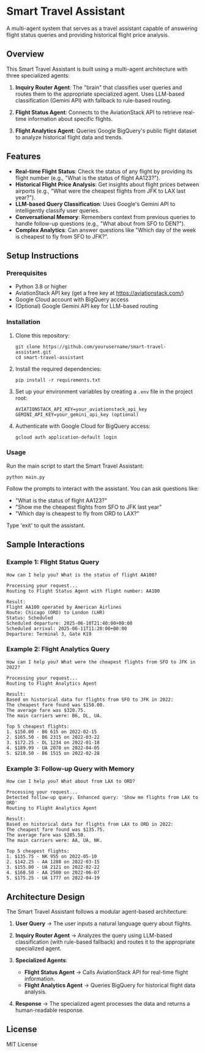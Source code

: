 # Smart Travel Assistant

A multi-agent system that serves as a travel assistant capable of answering flight status queries and providing historical flight price analysis.

## Overview

This Smart Travel Assistant is built using a multi-agent architecture with three specialized agents:

1. **Inquiry Router Agent**: The "brain" that classifies user queries and routes them to the appropriate specialized agent. Uses LLM-based classification (Gemini API) with fallback to rule-based routing.

2. **Flight Status Agent**: Connects to the AviationStack API to retrieve real-time information about specific flights.

3. **Flight Analytics Agent**: Queries Google BigQuery's public flight dataset to analyze historical flight data and trends.

## Features

- **Real-time Flight Status**: Check the status of any flight by providing its flight number (e.g., "What is the status of flight AA123?").
- **Historical Flight Price Analysis**: Get insights about flight prices between airports (e.g., "What were the cheapest flights from JFK to LAX last year?").
- **LLM-based Query Classification**: Uses Google's Gemini API to intelligently classify user queries.
- **Conversational Memory**: Remembers context from previous queries to handle follow-up questions (e.g., "What about from SFO to DEN?").
- **Complex Analytics**: Can answer questions like "Which day of the week is cheapest to fly from SFO to JFK?".

## Setup Instructions

### Prerequisites

- Python 3.8 or higher
- AviationStack API key (get a free key at https://aviationstack.com/)
- Google Cloud account with BigQuery access
- (Optional) Google Gemini API key for LLM-based routing

### Installation

1. Clone this repository:
   ```
   git clone https://github.com/yourusername/smart-travel-assistant.git
   cd smart-travel-assistant
   ```

2. Install the required dependencies:
   ```
   pip install -r requirements.txt
   ```

3. Set up your environment variables by creating a `.env` file in the project root:
   ```
   AVIATIONSTACK_API_KEY=your_aviationstack_api_key
   GEMINI_API_KEY=your_gemini_api_key (optional)
   ```

4. Authenticate with Google Cloud for BigQuery access:
   ```
   gcloud auth application-default login
   ```

### Usage

Run the main script to start the Smart Travel Assistant:

```
python main.py
```

Follow the prompts to interact with the assistant. You can ask questions like:

- "What is the status of flight AA123?"
- "Show me the cheapest flights from SFO to JFK last year"
- "Which day is cheapest to fly from ORD to LAX?"

Type 'exit' to quit the assistant.

## Sample Interactions

### Example 1: Flight Status Query

```
How can I help you? What is the status of flight AA100?

Processing your request...
Routing to Flight Status Agent with flight number: AA100

Result:
Flight AA100 operated by American Airlines
Route: Chicago (ORD) to London (LHR)
Status: Scheduled
Scheduled departure: 2025-06-10T21:40:00+00:00
Scheduled arrival: 2025-06-11T11:20:00+00:00
Departure: Terminal 3, Gate K19
```

### Example 2: Flight Analytics Query

```
How can I help you? What were the cheapest flights from SFO to JFK in 2022?

Processing your request...
Routing to Flight Analytics Agent

Result:
Based on historical data for flights from SFO to JFK in 2022:
The cheapest fare found was $150.00.
The average fare was $320.75.
The main carriers were: B6, DL, UA.

Top 5 cheapest flights:
1. $150.00 - B6 615 on 2022-02-15
2. $165.50 - B6 2315 on 2022-03-22
3. $172.25 - DL 1234 on 2022-01-18
4. $189.99 - UA 2078 on 2022-04-05
5. $210.50 - B6 1515 on 2022-02-28
```

### Example 3: Follow-up Query with Memory

```
How can I help you? What about from LAX to ORD?

Processing your request...
Detected follow-up query. Enhanced query: 'Show me flights from LAX to ORD'
Routing to Flight Analytics Agent

Result:
Based on historical data for flights from LAX to ORD in 2022:
The cheapest fare found was $135.75.
The average fare was $285.50.
The main carriers were: AA, UA, NK.

Top 5 cheapest flights:
1. $135.75 - NK 955 on 2022-05-10
2. $142.25 - AA 1288 on 2022-03-15
3. $155.00 - UA 2121 on 2022-02-22
4. $168.50 - AA 2500 on 2022-06-07
5. $175.25 - UA 1777 on 2022-04-19
```

## Architecture Design

The Smart Travel Assistant follows a modular agent-based architecture:

1. **User Query** → The user inputs a natural language query about flights.

2. **Inquiry Router Agent** → Analyzes the query using LLM-based classification (with rule-based fallback) and routes it to the appropriate specialized agent.

3. **Specialized Agents**:
   - **Flight Status Agent** → Calls AviationStack API for real-time flight information.
   - **Flight Analytics Agent** → Queries BigQuery for historical flight data analysis.

4. **Response** → The specialized agent processes the data and returns a human-readable response.

## License

MIT License
